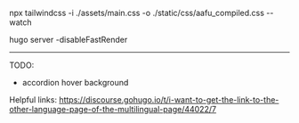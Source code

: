 
npx tailwindcss -i ./assets/main.css -o ./static/css/aafu_compiled.css --watch

hugo server -disableFastRender

-----------------------------------------------------

TODO:

- accordion hover background

Helpful links:
	https://discourse.gohugo.io/t/i-want-to-get-the-link-to-the-other-language-page-of-the-multilingual-page/44022/7
